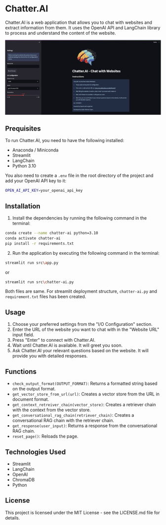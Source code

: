 # Chatter.AI
Chatter.AI is a web application that allows you to chat with websites and extract information from them. It uses the OpenAI API and LangChain library to process and understand the content of the website.

![Chatter AI Demo](https://github.com/SR-Sujon/Chatter-AI/blob/main/public/Chatter-ai-Cover.png)

## Prequisites
To run Chatter.AI, you need to have the following installed:
* Anaconda / Miniconda
* Streamlit
* LangChain
* Python 3.10

You also need to create a `.env` file in the root directory of the project and add your OpenAI API key to it:

```bash
OPEN_AI_API_KEY=your_openai_api_key
```
## Installation
1. Install the dependencies by running the following command in the terminal:

```bash
conda create --name chatter-ai python=3.10
conda activate chatter-ai
pip install -r requirements.txt
```

2. Run the application by executing the following command in the terminal:

```bash
streamlit run src\app.py
```
or 

```bash
streamlit run src\chatter-ai.py
```

Both files are same. For streamlit deployment structure, `chatter-ai.py` and `requirement.txt` files has been created. 

## Usage

1. Choose your preferred settings from the "I/O Configuration" section.
2. Enter the URL of the website you want to chat with in the "Website URL" input field.
3. Press "Enter" to connect with Chatter.AI.
4. Wait until Chatter.AI is available. It will greet you soon.
5. Ask Chatter.AI your relevant questions based on the website. It will provide you with detailed responses.

## Functions

* `check_output_format(OUTPUT_FORMAT)`: Returns a formatted string based on the output format.
* `get_vector_store_from_url(url)`: Creates a vector store from the URL in document format.
* `get_context_retreiver_chain(vector_store)`: Creates a retriever chain with the context from the vector store.
* `get_conversational_rag_chain(retriever_chain)`: Creates a conversational RAG chain with the retriever chain.
* `get_response(user_input)`: Returns a response from the conversational RAG chain.
* `reset_page()`: Reloads the page.

## Technologies Used
* Streamlit
* LangChain
* OpenAI
* ChromaDB
* Python

## License
This project is licensed under the MIT License - see the LICENSE.md file for details.